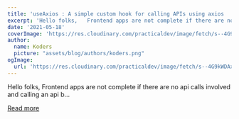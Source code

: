 ```yaml
---
title: 'useAxios : A simple custom hook for calling APIs using axios  '
excerpt: 'Hello folks,   Frontend apps are not complete if there are no api calls involved and calling an api b...'
date: '2021-05-18'
coverImage: 'https://res.cloudinary.com/practicaldev/image/fetch/s--4G9kWDAx--/c_imagga_scale,f_auto,fl_progressive,h_420,q_auto,w_1000/https://dev-to-uploads.s3.amazonaws.com/uploads/articles/k47bkua49yojpa04k4dy.png'
author:
  name: Koders
  picture: "assets/blog/authors/koders.png"
ogImage:
  url: 'https://res.cloudinary.com/practicaldev/image/fetch/s--4G9kWDAx--/c_imagga_scale,f_auto,fl_progressive,h_420,q_auto,w_1000/https://dev-to-uploads.s3.amazonaws.com/uploads/articles/k47bkua49yojpa04k4dy.png'
---
```


Hello folks,   Frontend apps are not complete if there are no api calls involved and calling an api b...

[Read more](https://dev.to/ms_yogii/useaxios-a-simple-custom-hook-for-calling-apis-using-axios-2dkj)
